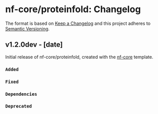 # nf-core/proteinfold: Changelog

The format is based on [Keep a Changelog](https://keepachangelog.com/en/1.0.0/)
and this project adheres to [Semantic Versioning](https://semver.org/spec/v2.0.0.html).

## v1.2.0dev - [date]

Initial release of nf-core/proteinfold, created with the [nf-core](https://nf-co.re/) template.

### `Added`

### `Fixed`

### `Dependencies`

### `Deprecated`
